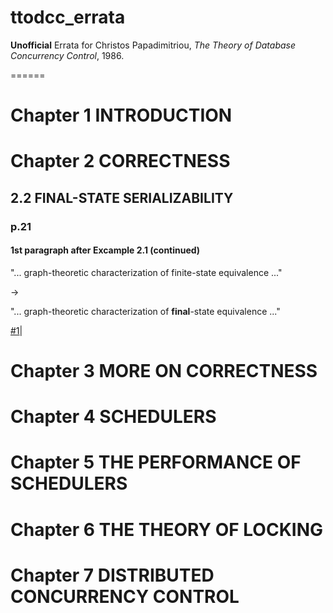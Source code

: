 # ttodcc_errata
**Unofficial** Errata for Christos Papadimitriou, *The Theory of Database Concurrency Control*, 1986.

======

# Chapter 1 INTRODUCTION
# Chapter 2 CORRECTNESS

## 2.2 FINAL-STATE SERIALIZABILITY
### p.21
#### 1st paragraph after Excample 2.1 (continued)
"... graph-theoretic characterization of finite-state equivalence ..."

->

"... graph-theoretic characterization of **final**-state equivalence ..."

[#1](https://github.com/supisula/ttodcc_errata/issues/1)|

# Chapter 3 MORE ON CORRECTNESS
# Chapter 4 SCHEDULERS
# Chapter 5 THE PERFORMANCE OF SCHEDULERS
# Chapter 6 THE THEORY OF LOCKING
# Chapter 7 DISTRIBUTED CONCURRENCY CONTROL
